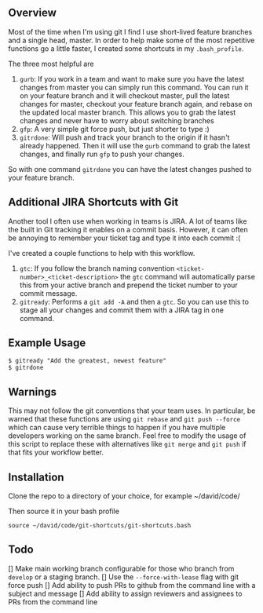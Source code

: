 ## Overview
Most of the time when I'm using git I find I use short-lived feature branches and a single head, master. In order to help make some of the most repetitive functions go a little faster, I created some shortcuts in my `.bash_profile`. 

The three most helpful are

1. `gurb`: If you work in a team and want to make sure you have the latest changes from master you can simply run this command. You can run it on your feature branch and it will checkout master, pull the latest changes for master, checkout your feature branch again, and rebase on the updated local master branch. This allows you to grab the latest changes and never have to worry about switching branches 
2. `gfp`: A very simple git force push, but just shorter to type :)
3. `gitrdone`: Will push and track your branch to the origin if it hasn't already happened. Then it will use the `gurb` command to grab the latest changes, and finally run `gfp` to push your changes. 

So with one command `gitrdone` you can have the latest changes pushed to your feature branch. 

## Additional JIRA Shortcuts with Git 
Another tool I often use when working in teams is JIRA. A lot of teams like the built in Git tracking it enables on a commit basis. However, it can often be annoying to remember your ticket tag and type it into each commit :( 

I've created a couple functions to help with this workflow. 

1. `gtc`: If you follow the branch naming convention `<ticket-number>_<ticket-description>` the `gtc` command will automatically parse this from your active branch and prepend the ticket number to your commit message. 
2. `gitready`: Performs a `git add -A` and then a `gtc`. So you can use this to stage all your changes and commit them with a JIRA tag in one command. 

## Example Usage
```
$ gitready "Add the greatest, newest feature"
$ gitrdone
```

## Warnings
This may not follow the git conventions that your team uses. In particular, be warned that these functions are using `git rebase` and `git push --force` which can cause very terrible things to happen if you have multiple developers working on the same branch. Feel free to modify the usage of this script to replace these with alternatives like `git merge` and `git push` if that fits your workflow better. 

## Installation
Clone the repo to a directory of your choice, for example ~/david/code/

Then source it in your bash profile

```
source ~/david/code/git-shortcuts/git-shortcuts.bash
```

## Todo 
[] Make main working branch configurable for those who branch from `develop` or a staging branch. 
[] Use the `--force-with-lease` flag with git force push
[] Add ability to push PRs to github from the command line with a subject and message
[] Add ability to assign reviewers and assignees to PRs from the command line
